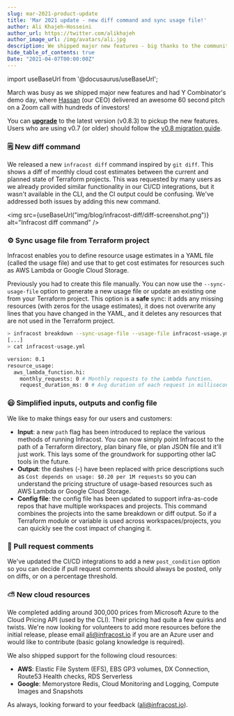 ```yaml
---
slug: mar-2021-product-update
title: 'Mar 2021 update - new diff command and sync usage file!'
author: Ali Khajeh-Hosseini
author_url: https://twitter.com/alikhajeh
author_image_url: /img/avatars/ali.jpg
description: We shipped major new features - big thanks to the community contributors! Upgrade to pickup these goodies.
hide_table_of_contents: true
Date: "2021-04-07T00:00:00Z"
---
```


import useBaseUrl from '@docusaurus/useBaseUrl';

March was busy as we shipped major new features and had Y Combinator's demo day, where [Hassan](https://twitter.com/hassankhosseini) (our CEO) delivered an awesome 60 second pitch on a Zoom call with hundreds of investors!

You can [**upgrade**](/docs/#1-install-infracost) to the latest version (v0.8.3) to pickup the new features. Users who are using v0.7 (or older) should follow the [v0.8 migration guide](https://www.infracost.io/docs/guides/v0.8_migration/).

### 🗒️ New diff command

We released a new `infracost diff` command inspired by `git diff`. This shows a diff of monthly cloud cost estimates between the current and planned state of Terraform projects. This was requested by many users as we already provided similar functionality in our CI/CD integrations, but it wasn't available in the CLI, and the CI output could be confusing. We've addressed both issues by adding this new command.

<img src={useBaseUrl("img/blog/infracost-diff/diff-screenshot.png")} alt="Infracost diff command" />

### ⚙️ Sync usage file from Terraform project

Infracost enables you to define resource usage estimates in a YAML file (called the usage file) and use that to get cost estimates for resources such as AWS Lambda or Google Cloud Storage.

Previously you had to create this file manually. You can now use the `--sync-usage-file` option to generate a new usage file or update an existing one from your Terraform project. This option is a **safe** sync: it adds any missing resources (with zeros for the usage estimates), it does not overwrite any lines that you have changed in the YAML, and it deletes any resources that are not used in the Terraform project.

  ```sh
  > infracost breakdown --sync-usage-file --usage-file infracost-usage.yml --path /code
  [...]
  > cat infracost-usage.yml

  version: 0.1
  resource_usage:
    aws_lambda_function.hi:
      monthly_requests: 0 # Monthly requests to the Lambda function.
      request_duration_ms: 0 # Avg duration of each request in milliseconds.
  ```

### 😃 Simplified inputs, outputs and config file

We like to make things easy for our users and customers:

- **Input**: a new `path` flag has been introduced to replace the various methods of running Infracost. You can now simply point Infracost to the path of a Terraform directory, plan binary file, or plan JSON file and it'll just work. This lays some of the groundwork for supporting other IaC tools in the future.
- **Output**: the dashes (-) have been replaced with price descriptions such as `Cost depends on usage: $0.20 per 1M requests` so you can understand the pricing structure of usage-based resources such as AWS Lambda or Google Cloud Storage.
- **Config file**: the config file has been updated to support infra-as-code repos that have multiple workspaces and projects. This command combines the projects into the same breakdown or diff output. So if a Terraform module or variable is used across workspaces/projects, you can quickly see the cost impact of changing it.

### 🚀 Pull request comments

We've updated the CI/CD integrations to add a new `post_condition` option so you can decide if pull request comments should always be posted, only on diffs, or on a percentage threshold.

### ⛅ New cloud resources

We completed adding around 300,000 prices from Microsoft Azure to the Cloud Pricing API (used by the CLI). Their pricing had quite a few quirks and twists. We're now looking for volunteers to add more resources before the initial release, please email ali@infracost.io if you are an Azure user and would like to contribute (basic golang knowledge is required).

We also shipped support for the following cloud resources:
- **AWS**: Elastic File System (EFS), EBS GP3 volumes, DX Connection, Route53 Health checks, RDS Serverless
- **Google**: Memorystore Redis, Cloud Monitoring and Logging, Compute Images and Snapshots

As always, looking forward to your feedback ([ali@infracost.io](mailto:ali@infracost.io)).
